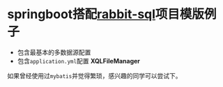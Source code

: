 # springboot搭配[rabbit-sql](https://github.com/chengyuxing/rabbit-sql/tree/rabbit-sql-6)项目模版例子
- 包含最基本的多数据源配置
- 包含`application.yml`配置 **XQLFileManager**

如果曾经使用过`mybatis`并觉得繁琐，感兴趣的同学可以尝试下。